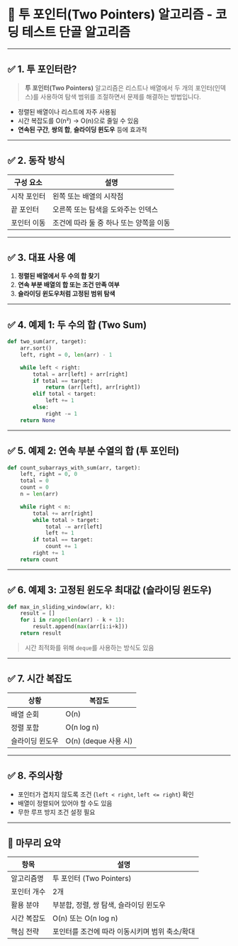 
# 📘 투 포인터(Two Pointers) 알고리즘 - 코딩 테스트 단골 알고리즘

---

## ✅ 1. 투 포인터란?

> **투 포인터(Two Pointers)** 알고리즘은 리스트나 배열에서 두 개의 포인터(인덱스)를 사용하여 탐색 범위를 조절하면서 문제를 해결하는 방법입니다.

- 정렬된 배열이나 리스트에 자주 사용됨
- 시간 복잡도를 O(n²) → O(n)으로 줄일 수 있음
- **연속된 구간**, **쌍의 합**, **슬라이딩 윈도우** 등에 효과적

---

## ✅ 2. 동작 방식

| 구성 요소 | 설명 |
|-----------|------|
| 시작 포인터 | 왼쪽 또는 배열의 시작점 |
| 끝 포인터 | 오른쪽 또는 탐색을 도와주는 인덱스 |
| 포인터 이동 | 조건에 따라 둘 중 하나 또는 양쪽을 이동 |

---

## ✅ 3. 대표 사용 예

1. **정렬된 배열에서 두 수의 합 찾기**
2. **연속 부분 배열의 합 또는 조건 만족 여부**
3. **슬라이딩 윈도우처럼 고정된 범위 탐색**

---

## ✅ 4. 예제 1: 두 수의 합 (Two Sum)

```python
def two_sum(arr, target):
    arr.sort()
    left, right = 0, len(arr) - 1

    while left < right:
        total = arr[left] + arr[right]
        if total == target:
            return (arr[left], arr[right])
        elif total < target:
            left += 1
        else:
            right -= 1
    return None
```

---

## ✅ 5. 예제 2: 연속 부분 수열의 합 (투 포인터)

```python
def count_subarrays_with_sum(arr, target):
    left, right = 0, 0
    total = 0
    count = 0
    n = len(arr)

    while right < n:
        total += arr[right]
        while total > target:
            total -= arr[left]
            left += 1
        if total == target:
            count += 1
        right += 1
    return count
```

---

## ✅ 6. 예제 3: 고정된 윈도우 최대값 (슬라이딩 윈도우)

```python
def max_in_sliding_window(arr, k):
    result = []
    for i in range(len(arr) - k + 1):
        result.append(max(arr[i:i+k]))
    return result
```

> 시간 최적화를 위해 `deque`를 사용하는 방식도 있음

---

## ✅ 7. 시간 복잡도

| 상황 | 복잡도 |
|------|--------|
| 배열 순회 | O(n) |
| 정렬 포함 | O(n log n) |
| 슬라이딩 윈도우 | O(n) (deque 사용 시) |

---

## ✅ 8. 주의사항

- 포인터가 겹치지 않도록 조건 (`left < right`, `left <= right`) 확인
- 배열이 정렬되어 있어야 할 수도 있음
- 무한 루프 방지 조건 설정 필요

---

## 🎯 마무리 요약

| 항목 | 설명 |
|------|------|
| 알고리즘명 | 투 포인터 (Two Pointers) |
| 포인터 개수 | 2개 |
| 활용 분야 | 부분합, 정렬, 쌍 탐색, 슬라이딩 윈도우 |
| 시간 복잡도 | O(n) 또는 O(n log n) |
| 핵심 전략 | 포인터를 조건에 따라 이동시키며 범위 축소/확대 |
